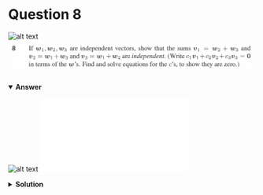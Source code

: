 # Question 8
![alt text](../ques-ref-1-10.png)
![alt text](q8.png)

<details open>
<summary><b>Answer</b></summary>

![alt text](a8.svg)
![alt text](a8.py)
</details>

<details>
<summary><b>Solution</b></summary>

![alt text](s8.png)
</details>
